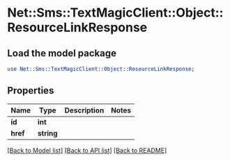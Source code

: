 # Net::Sms::TextMagicClient::Object::ResourceLinkResponse

## Load the model package
```perl
use Net::Sms::TextMagicClient::Object::ResourceLinkResponse;
```

## Properties
Name | Type | Description | Notes
------------ | ------------- | ------------- | -------------
**id** | **int** |  | 
**href** | **string** |  | 

[[Back to Model list]](../README.md#documentation-for-models) [[Back to API list]](../README.md#documentation-for-api-endpoints) [[Back to README]](../README.md)


